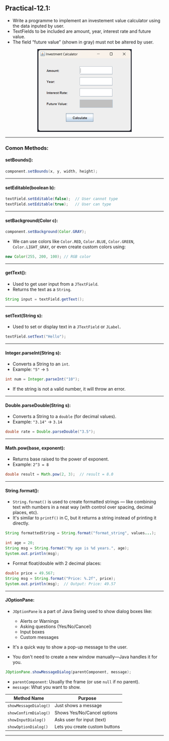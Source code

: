 ## Practical-12.1:

- Write a programme to implement an investement value calculator using the data inputed by user.
- TextFields to be included are amount, year, interest rate and future value.
- The field “future value” (shown in gray) must not be altered by user.

<p align="center">
  <img src="Layout.png" alt="Layout" width="300">
</p>

---

### **Comon Methods:**

#### **setBounds():**

```java
component.setBounds(x, y, width, height);
```

---

#### **setEditable(boolean b):**

```java
textField.setEditable(false);  // User cannot type
textField.setEditable(true);   // User can type
```

---

#### **setBackground(Color c):**

```java
component.setBackground(Color.GRAY);
```

- We can use colors like `Color.RED`, `Color.BLUE`, `Color.GREEN`, `Color.LIGHT_GRAY`, or even create custom colors using:  

```java
new Color(255, 200, 100); // RGB color
```

---

#### **getText():**

- Used to get user input from a `JTextField`.
- Returns the text as a `String`.
  
```java
String input = textField.getText();
```

---

#### **setText(String s):**

- Used to set or display text in a `JTextField` or `JLabel`.

```java
textField.setText("Hello");
```

---

#### **Integer.parseInt(String s):**

- Converts a String to an `int`.
- Example: `"5"` → `5`

```java
int num = Integer.parseInt("10");
```

- If the string is not a valid number, it will throw an error.

---

#### **Double.parseDouble(String s):**
- Converts a String to a `double` (for decimal values).
- Example: `"3.14"` → `3.14`

```java
double rate = Double.parseDouble("3.5");
```

---

#### **Math.pow(base, exponent):**

- Returns base raised to the power of exponent.
- Example: `2^3 = 8`

```java
double result = Math.pow(2, 3);  // result = 8.0
```

---

#### **String.format():**

- `String.format()` is used to create formatted strings — like combining text with numbers in a neat way (with control over spacing, decimal places, etc).
- It's similar to `printf()` in C, but it returns a string instead of printing it directly.

```java
String formattedString = String.format("format_string", values...);
```

```java
int age = 20;
String msg = String.format("My age is %d years.", age);
System.out.println(msg);
```

- Format float/double with 2 decimal places:
```java
double price = 49.567;
String msg = String.format("Price: %.2f", price);
System.out.println(msg);  // Output: Price: 49.57
```

---

#### **JOptionPane:**

- `JOptionPane` is a part of Java Swing used to show dialog boxes like:
    - Alerts or Warnings
    - Asking questions (Yes/No/Cancel)
    - Input boxes
    - Custom messages

- It's a quick way to show a pop-up message to the user.
- You don't need to create a new window manually—Java handles it for you.

```java
JOptionPane.showMessageDialog(parentComponent, message);
```

- `parentComponent`: Usually the frame (or use `null` if no parent).
- `message`: What you want to show.

| Method Name               | Purpose                          |
|--------------------------|----------------------------------|
| `showMessageDialog()`    | Just shows a message             |
| `showConfirmDialog()`    | Shows Yes/No/Cancel options      |
| `showInputDialog()`      | Asks user for input (text)       |
| `showOptionDialog()`     | Lets you create custom buttons   |

---